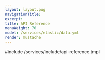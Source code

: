 ```yaml
---
layout: layout.pug
navigationTitle:
excerpt:
title: API Reference
menuWeight: 70
model: /services/elastic/data.yml
render: mustache
---
```


<!-- Imported from https://github.com/mesosphere/dcos-commons.git:sdk-0.40 -->


#include /services/include/api-reference.tmpl
